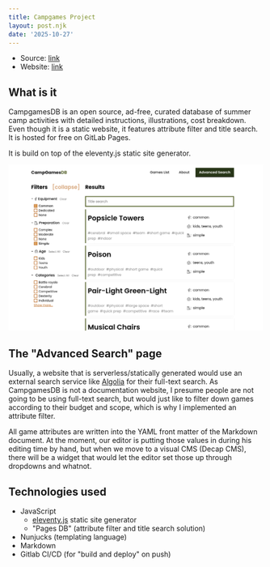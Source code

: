 ```yaml
---
title: Campgames Project
layout: post.njk
date: '2025-10-27'
---
```


- Source: [link](https://gitlab.com/campgamesdb/campgames-db)
- Website: [link](https://www.campgamesdb.com/)

## What is it
CampgamesDB is an open source, ad-free, curated database of summer camp activities with detailed instructions, illustrations, cost breakdown. Even though it is a static website, it features attribute filter and title search. It is hosted for free on GitLab Pages.

It is build on top of the eleventy.js static site generator.

![screenshot of the advanced search page](campgames_imgs/campgames-search.png)

## The "Advanced Search" page

Usually, a website that is serverless/statically generated would use an external search service like [Algolia](https://www.algolia.com/) for their full-text search. As CampgamesDB is not a documentation website, I presume people are not going to be using full-text search, but would just like to filter down games according to their budget and scope, which is why I implemented an attribute filter.

All game attributes are written into the YAML front matter of the Markdown document. At the moment, our editor is putting those values in during his editing time by hand, but when we move to a visual CMS (Decap CMS), there will be a widget that would let the editor set those up through dropdowns and whatnot.

## Technologies used

- JavaScript
    - [eleventy.js](https://www.11ty.dev/) static site generator
    - "Pages DB" (attribute filter and title search solution)
- Nunjucks (templating language)
- Markdown
- Gitlab CI/CD (for "build and deploy" on push)
